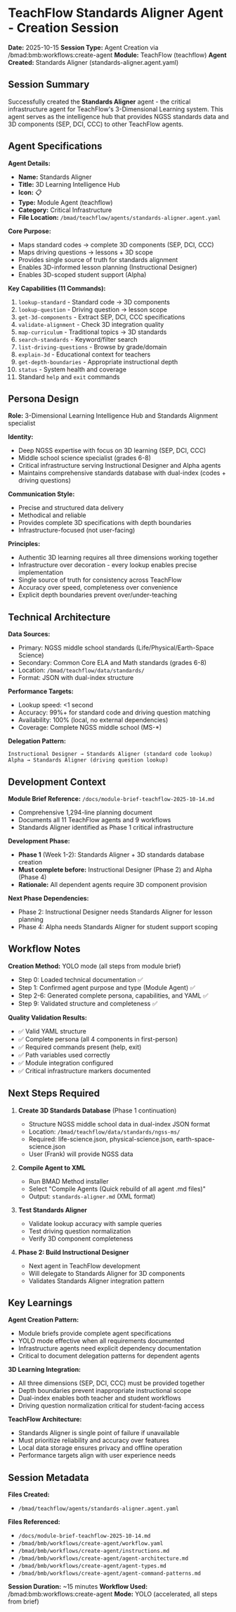 # TeachFlow Standards Aligner Agent - Creation Session

**Date:** 2025-10-15
**Session Type:** Agent Creation via /bmad:bmb:workflows:create-agent
**Module:** TeachFlow (teachflow)
**Agent Created:** Standards Aligner (standards-aligner.agent.yaml)

## Session Summary

Successfully created the **Standards Aligner** agent - the critical infrastructure agent for TeachFlow's 3-Dimensional Learning system. This agent serves as the intelligence hub that provides NGSS standards data and 3D components (SEP, DCI, CCC) to other TeachFlow agents.

## Agent Specifications

**Agent Details:**
- **Name:** Standards Aligner
- **Title:** 3D Learning Intelligence Hub
- **Icon:** 📋
- **Type:** Module Agent (teachflow)
- **Category:** Critical Infrastructure
- **File Location:** `/bmad/teachflow/agents/standards-aligner.agent.yaml`

**Core Purpose:**
- Maps standard codes → complete 3D components (SEP, DCI, CCC)
- Maps driving questions → lessons + 3D scope
- Provides single source of truth for standards alignment
- Enables 3D-informed lesson planning (Instructional Designer)
- Enables 3D-scoped student support (Alpha)

**Key Capabilities (11 Commands):**
1. `lookup-standard` - Standard code → 3D components
2. `lookup-question` - Driving question → lesson scope
3. `get-3d-components` - Extract SEP, DCI, CCC specifications
4. `validate-alignment` - Check 3D integration quality
5. `map-curriculum` - Traditional topics → 3D standards
6. `search-standards` - Keyword/filter search
7. `list-driving-questions` - Browse by grade/domain
8. `explain-3d` - Educational context for teachers
9. `get-depth-boundaries` - Appropriate instructional depth
10. `status` - System health and coverage
11. Standard `help` and `exit` commands

## Persona Design

**Role:** 3-Dimensional Learning Intelligence Hub and Standards Alignment specialist

**Identity:** 
- Deep NGSS expertise with focus on 3D learning (SEP, DCI, CCC)
- Middle school science specialist (grades 6-8)
- Critical infrastructure serving Instructional Designer and Alpha agents
- Maintains comprehensive standards database with dual-index (codes + driving questions)

**Communication Style:**
- Precise and structured data delivery
- Methodical and reliable
- Provides complete 3D specifications with depth boundaries
- Infrastructure-focused (not user-facing)

**Principles:**
- Authentic 3D learning requires all three dimensions working together
- Infrastructure over decoration - every lookup enables precise implementation
- Single source of truth for consistency across TeachFlow
- Accuracy over speed, completeness over convenience
- Explicit depth boundaries prevent over/under-teaching

## Technical Architecture

**Data Sources:**
- Primary: NGSS middle school standards (Life/Physical/Earth-Space Science)
- Secondary: Common Core ELA and Math standards (grades 6-8)
- Location: `/bmad/teachflow/data/standards/`
- Format: JSON with dual-index structure

**Performance Targets:**
- Lookup speed: <1 second
- Accuracy: 99%+ for standard code and driving question matching
- Availability: 100% (local, no external dependencies)
- Coverage: Complete NGSS middle school (MS-*)

**Delegation Pattern:**
```
Instructional Designer → Standards Aligner (standard code lookup)
Alpha → Standards Aligner (driving question lookup)
```

## Development Context

**Module Brief Reference:** `/docs/module-brief-teachflow-2025-10-14.md`
- Comprehensive 1,294-line planning document
- Documents all 11 TeachFlow agents and 9 workflows
- Standards Aligner identified as Phase 1 critical infrastructure

**Development Phase:**
- **Phase 1** (Week 1-2): Standards Aligner + 3D standards database creation
- **Must complete before:** Instructional Designer (Phase 2) and Alpha (Phase 4)
- **Rationale:** All dependent agents require 3D component provision

**Next Phase Dependencies:**
- Phase 2: Instructional Designer needs Standards Aligner for lesson planning
- Phase 4: Alpha needs Standards Aligner for student support scoping

## Workflow Notes

**Creation Method:** YOLO mode (all steps from module brief)
- Step 0: Loaded technical documentation ✅
- Step 1: Confirmed agent purpose and type (Module Agent) ✅
- Step 2-6: Generated complete persona, capabilities, and YAML ✅
- Step 9: Validated structure and completeness ✅

**Quality Validation Results:**
- ✅ Valid YAML structure
- ✅ Complete persona (all 4 components in first-person)
- ✅ Required commands present (help, exit)
- ✅ Path variables used correctly
- ✅ Module integration configured
- ✅ Critical infrastructure markers documented

## Next Steps Required

1. **Create 3D Standards Database** (Phase 1 continuation)
   - Structure NGSS middle school data in dual-index JSON format
   - Location: `/bmad/teachflow/data/standards/ngss-ms/`
   - Required: life-science.json, physical-science.json, earth-space-science.json
   - User (Frank) will provide NGSS data

2. **Compile Agent to XML**
   - Run BMAD Method installer
   - Select "Compile Agents (Quick rebuild of all agent .md files)"
   - Output: `standards-aligner.md` (XML format)

3. **Test Standards Aligner**
   - Validate lookup accuracy with sample queries
   - Test driving question normalization
   - Verify 3D component completeness

4. **Phase 2: Build Instructional Designer**
   - Next agent in TeachFlow development
   - Will delegate to Standards Aligner for 3D components
   - Validates Standards Aligner integration pattern

## Key Learnings

**Agent Creation Pattern:**
- Module briefs provide complete agent specifications
- YOLO mode effective when all requirements documented
- Infrastructure agents need explicit dependency documentation
- Critical to document delegation patterns for dependent agents

**3D Learning Integration:**
- All three dimensions (SEP, DCI, CCC) must be provided together
- Depth boundaries prevent inappropriate instructional scope
- Dual-index enables both teacher and student workflows
- Driving question normalization critical for student-facing access

**TeachFlow Architecture:**
- Standards Aligner is single point of failure if unavailable
- Must prioritize reliability and accuracy over features
- Local data storage ensures privacy and offline operation
- Performance targets align with user experience needs

## Session Metadata

**Files Created:**
- `/bmad/teachflow/agents/standards-aligner.agent.yaml`

**Files Referenced:**
- `/docs/module-brief-teachflow-2025-10-14.md`
- `/bmad/bmb/workflows/create-agent/workflow.yaml`
- `/bmad/bmb/workflows/create-agent/instructions.md`
- `/bmad/bmb/workflows/create-agent/agent-architecture.md`
- `/bmad/bmb/workflows/create-agent/agent-types.md`
- `/bmad/bmb/workflows/create-agent/agent-command-patterns.md`

**Session Duration:** ~15 minutes
**Workflow Used:** /bmad:bmb:workflows:create-agent
**Mode:** YOLO (accelerated, all steps from brief)
